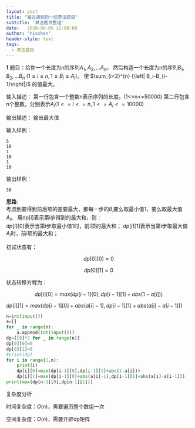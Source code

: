 ```yaml
---
layout: post
title: "最近遇到的一些算法题目"
subtitle: '算法题目整理'
date:   2020-08-05 12:00:00
author: "hischen"
header-style: text
tags:
  - 算法题目
---
```


<head>
    <script src="https://cdn.mathjax.org/mathjax/latest/MathJax.js?config=TeX-AMS-MML_HTMLorMML" type="text/javascript"></script>
    <script type="text/x-mathjax-config">
        MathJax.Hub.Config({
            tex2jax: {
            skipTags: ['script', 'noscript', 'style', 'textarea', 'pre'],
            inlineMath: [['$','$']]
            }
        });
    </script>
    
    
</head>

**1**.题目：给你一个长度为n的序列$A_1,A_2,...A_n$。
然后构造一个长度为n的序列$B_1,B_2,...B_n$ ($1\leq i\leq n,1\leq B_i\leq A_i$)。
使 $\sum_{i=2}^{n} {\left| B_i-B_{i-1}\right|}$ 的值最大。

输入描述：
第一行包含一个整数n表示序列的长度。(1<=n<=50000)
第二行包含n个整数，分别表示$A_i(1<=i<=n,1<=A_i<=10000)$

输出描述：
输出最大值

输入样例： 
``` 
5  
10
1
10
1
10
```
输出样例：
```
36
```

**思路**:      
   考虑到要得到前后项的差要最大，那每一步的$B_i$要么取最小值1，要么取最大值$A_i$。
   用dp[i]表示第i步得到的最大和，则：    
$dp[i][0]$表示当第i步取最小值$1$时，前i项的最大和；
$dp[i][1]$表示当第i步取最大值$A_i$时，前i项的最大和；

初试状态有：


$$dp[0][0]=0$$


$$dp[0][1]=0$$

状态转移方程为：


$$dp[i][0]=max(dp[i-1][0],dp[i-1][1]+abs(1-a[i]))$$


$dp[i][1]=max(dp[i-1][0]+abs(a[i]-1),dp[i-1][1]+abs(a[i]-a[i-1]))$



```python
n=int(input())
a=[]
for _ in range(n):
    a.append(int(input()))
dp=[[0]*2 for _ in range(n)]
dp[0][0]=0
dp[0][1]=0
#print(dp)
for i in range(1,n):
    print(i)
    dp[i][0]=max(dp[i-1][0],dp[i-1][1]+abs(1-a[i]))
    dp[i][1]=max(dp[i-1][0]+abs(a[i]-1),dp[i-1][1]+abs(a[i]-a[i-1]))
print(max(dp[n-1][0],dp[n-1][1]))
```


复杂度分析

时间复杂度：$O(n)$，需要遍历整个数组一次

空间复杂度：$O(n)$，需要开辟dp矩阵

